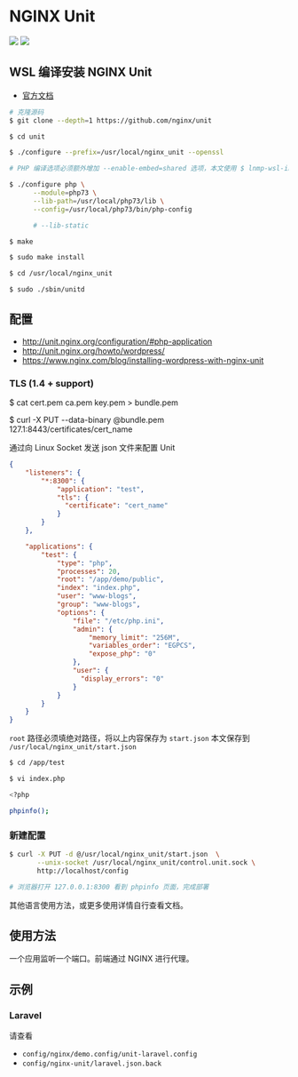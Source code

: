 # NGINX Unit

[![](https://img.shields.io/badge/AD-%E8%85%BE%E8%AE%AF%E4%BA%91%E5%AE%B9%E5%99%A8%E6%9C%8D%E5%8A%A1-blue.svg)](https://cloud.tencent.com/redirect.php?redirect=10058&cps_key=3a5255852d5db99dcd5da4c72f05df61) [![](https://img.shields.io/badge/Support-%E8%85%BE%E8%AE%AF%E4%BA%91%E8%87%AA%E5%AA%92%E4%BD%93-brightgreen.svg)](https://cloud.tencent.com/developer/support-plan?invite_code=13vokmlse8afh)

## WSL 编译安装 NGINX Unit

* [官方文档](https://unit.nginx.org/)

```bash
# 克隆源码
$ git clone --depth=1 https://github.com/nginx/unit

$ cd unit

$ ./configure --prefix=/usr/local/nginx_unit --openssl

# PHP 编译选项必须额外增加 --enable-embed=shared 选项，本文使用 $ lnmp-wsl-install php 7.2.5 命令所安装 PHP

$ ./configure php \
      --module=php73 \
      --lib-path=/usr/local/php73/lib \
      --config=/usr/local/php73/bin/php-config

      # --lib-static

$ make

$ sudo make install

$ cd /usr/local/nginx_unit

$ sudo ./sbin/unitd
```

## 配置

* http://unit.nginx.org/configuration/#php-application
* http://unit.nginx.org/howto/wordpress/
* https://www.nginx.com/blog/installing-wordpress-with-nginx-unit

### TLS (1.4 + support)

$ cat cert.pem ca.pem key.pem > bundle.pem

$ curl -X PUT --data-binary @bundle.pem 127.1:8443/certificates/cert_name

通过向 Linux Socket 发送 json 文件来配置 Unit

```json
{
    "listeners": {
        "*:8300": {
            "application": "test",
            "tls": {
              "certificate": "cert_name"
            }
        }
    },

    "applications": {
        "test": {
            "type": "php",
            "processes": 20,
            "root": "/app/demo/public",
            "index": "index.php",
            "user": "www-blogs",
            "group": "www-blogs",
            "options": {
                "file": "/etc/php.ini",
                "admin": {
                    "memory_limit": "256M",
                    "variables_order": "EGPCS",
                    "expose_php": "0"
                },
                "user": {
                  "display_errors": "0"
                }
            }
        }
    }
}
```

`root` 路径必须填绝对路径，将以上内容保存为 `start.json` 本文保存到 `/usr/local/nginx_unit/start.json`

```bash
$ cd /app/test

$ vi index.php

<?php

phpinfo();
```

### 新建配置

```bash
$ curl -X PUT -d @/usr/local/nginx_unit/start.json  \
       --unix-socket /usr/local/nginx_unit/control.unit.sock \
       http://localhost/config

# 浏览器打开 127.0.0.1:8300 看到 phpinfo 页面，完成部署
```

其他语言使用方法，或更多使用详情自行查看文档。

## 使用方法

一个应用监听一个端口。前端通过 NGINX 进行代理。

## 示例

### Laravel

请查看

* `config/nginx/demo.config/unit-laravel.config`
* `config/nginx-unit/laravel.json.back`
